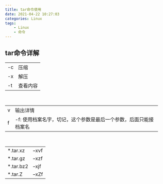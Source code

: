 ```yaml
---
title: tar命令使用
date: 2021-04-22 10:27:03
categories: Linux
tags: 
    - Linux 
    - 命令
---
```

## tar命令详解    
|||
|-|-|
|-c|压缩|
|-x|解压|
|-t|查看内容|

<br>  

|||
|-|-|
|v | 输出详情 |
|f | -f: 使用档案名字，切记，这个参数是最后一个参数，后面只能接档案名 |

<br>  

|||
|-|-|
|*.tar.xz | –xvf |
|*.tar.gz|–xzf|
|*.tar.bz2|–xjf|
|*.tar.Z|–xZf |


  
